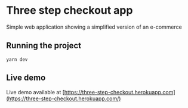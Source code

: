 # Three step checkout app

Simple web application showing a simplified version of an e-commerce

## Running the project

`yarn dev`

## Live demo

Live demo available at [https://three-step-checkout.herokuapp.com](https://three-step-checkout.herokuapp.com/)